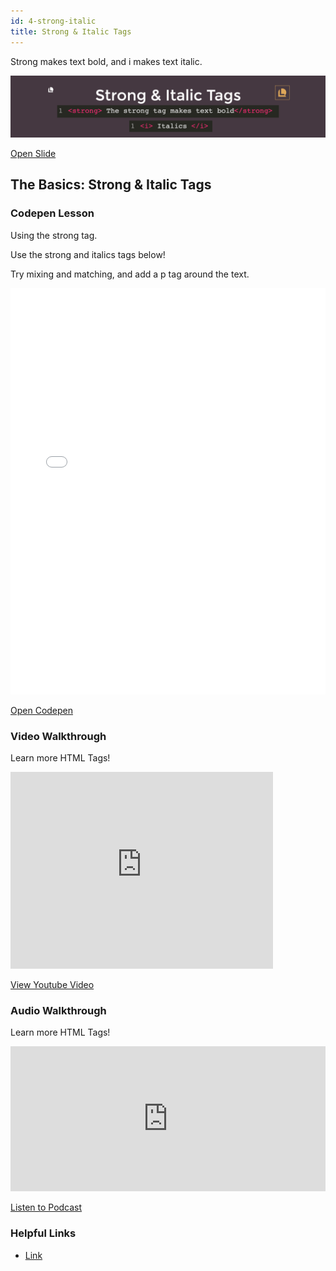 ```yaml
---
id: 4-strong-italic
title: Strong & Italic Tags
---
```


<!--############## Intro Section ##############-->

<section class="inner-section">

Strong makes text bold, and i makes text italic.

<img src="https://raw.githubusercontent.com/lennyroyroy/basics-image/master/Screen Shot 2019-09-02 at 7.14.50 PM.png"/>

<a href="https://slides.com/lennyroyroy/deck#/8" target="_blank" class="button live-button">Open Slide</a>

</section>

<!--############## Title Section ##############-->

<section class="inner-section">

## The Basics: Strong & Italic Tags

</section>

<!--############## Codepen Section ##############-->

<section class="inner-section">

### Codepen Lesson

Using the strong tag.

Use the strong and italics tags below!

Try mixing and matching, and add a p tag around the text.

<iframe height="650" style="width: 100%;" scrolling="no" title="The Basics: Strong & Italic Tags" src="//codepen.io/lennyroycodes/embed/preview/bPpRob/?height=300&theme-id=37020&default-tab=html,result&editable=true" frameborder="no" allowtransparency="true" allowfullscreen="true">
See the Pen <a href='https://codepen.io/lennyroycodes/pen/bPpRob/'>The Basics: Strong & Italic Tags</a> by lennyroy
(<a href='https://codepen.io/lennyroycodes'>@lennyroycodes</a>) on <a href='https://codepen.io'>CodePen</a>.
</iframe>

<a href="$basics_direct_codepen_url" target="_blank" class="button live-button">Open Codepen</a>

</section>

<!--############## Youtube Section ##############-->

<section class="inner-section">

### Video Walkthrough

Learn more HTML Tags!

<div class="video-responsive">
<iframe width="420" height="315" src="https://www.youtube.com/embed/RT5SL_VyPnQ?autoplay=0&rel=0" frameborder="0" allowfullscreen></iframe>
</div>

<a href="https://youtu.be/RT5SL_VyPnQ" target="_blank" class="button live-button">View Youtube Video</a>

</section>

<section class="inner-section">

<!--############## Podcast Section ##############-->

### Audio Walkthrough 

Learn more HTML Tags!

<iframe src="https://open.spotify.com/embed-podcast/episode/1diojSXgt62qCCV4l5E01g" width="100%" height="232" frameborder="0" allowtransparency="true" allow="encrypted-media"></iframe>

<a href="https://anchor.fm/lennyroy-robles4/episodes/The-Basics-Strong--Italic-Tags-e4gf6m" target="_blank" class="button live-button">Listen to Podcast</a>

</section>

<!--############## Helpful Links Section ##############-->

<section class="inner-section">

### Helpful Links

* <a href="/" target="_blank">Link</a>

</section>    
